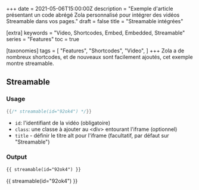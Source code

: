 +++
date = 2021-05-06T15:00:00Z
description = "Exemple d'article présentant un code abrégé Zola personnalisé pour intégrer des vidéos Streamable dans vos pages."
draft = false
title = "Streamable intégrées"

[extra]
keywords = "Video, Shortcodes, Embed, Embedded, Streamable"
series = "Features"
toc = true

[taxonomies]
tags = [
    "Features",
    "Shortcodes",
    "Video",
]
+++
Zola a de nombreux shortcodes, et de nouveaux sont facilement ajoutés, cet exemple montre streamable.

<!-- more -->

## Streamable

### Usage

```rs
{{/* streamable(id="92ok4") */}}
```

- `id`: l'identifiant de la vidéo (obligatoire)
- `class`: une classe à ajouter au &lt;div&gt; entourant l'iframe (optionnel)
- `title` - définir le titre alt pour l'iframe (facultatif, par défaut sur "Streamable")

### Output

```html
{{ streamable(id="92ok4") }}
```
{{ streamable(id="92ok4") }}
